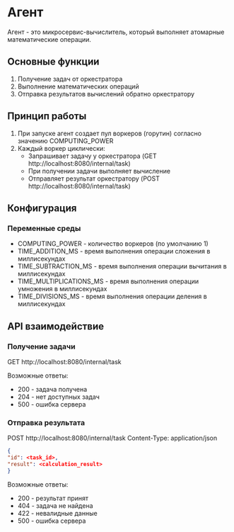 # Агент

Агент - это микросервис-вычислитель, который выполняет атомарные математические операции.

## Основные функции

1. Получение задач от оркестратора
2. Выполнение математических операций
3. Отправка результатов вычислений обратно оркестратору

## Принцип работы

1. При запуске агент создает пул воркеров (горутин) согласно значению COMPUTING_POWER
2. Каждый воркер циклически:
   - Запрашивает задачу у оркестратора (GET http://localhost:8080/internal/task)
   - При получении задачи выполняет вычисление
   - Отправляет результат оркестратору (POST http://localhost:8080/internal/task)

## Конфигурация

### Переменные среды

- COMPUTING_POWER - количество воркеров (по умолчанию 1)
- TIME_ADDITION_MS - время выполнения операции сложения в миллисекундах
- TIME_SUBTRACTION_MS - время выполнения операции вычитания в миллисекундах
- TIME_MULTIPLICATIONS_MS - время выполнения операции умножения в миллисекундах
- TIME_DIVISIONS_MS - время выполнения операции деления в миллисекундах

## API взаимодействие

### Получение задачи

GET http://localhost:8080/internal/task

Возможные ответы:

- 200 - задача получена
- 204 - нет доступных задач
- 500 - ошибка сервера

### Отправка результата

POST http://localhost:8080/internal/task
Content-Type: application/json

```json
{
"id": <task_id>,
"result": <calculation_result>
}
```

Возможные ответы:

- 200 - результат принят
- 404 - задача не найдена
- 422 - невалидные данные
- 500 - ошибка сервера
